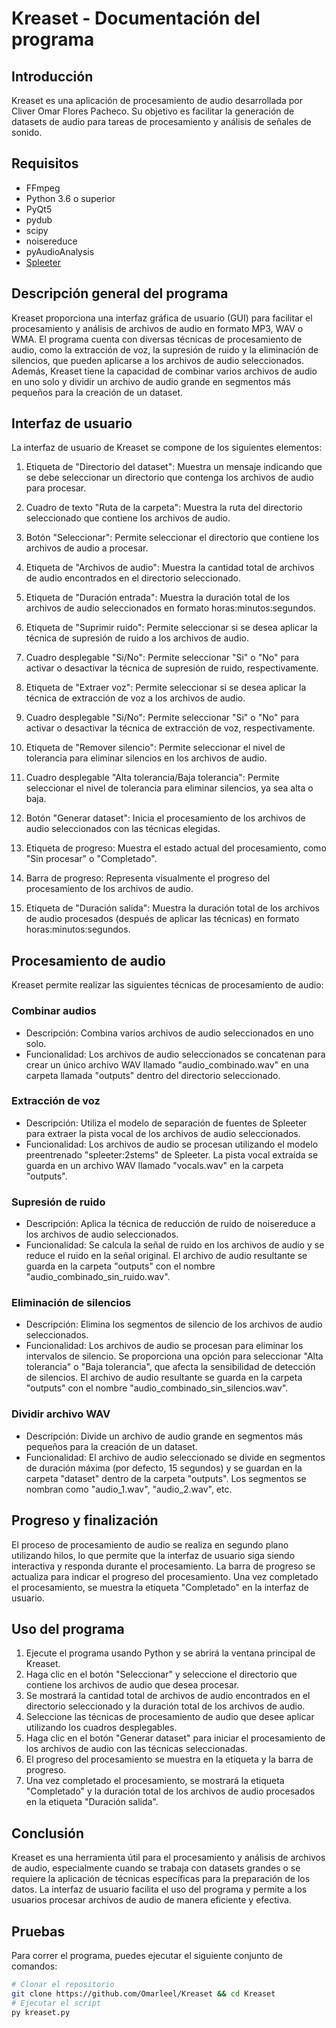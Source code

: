# Kreaset - Documentación del programa

## Introducción
Kreaset es una aplicación de procesamiento de audio desarrollada por Cliver Omar Flores Pacheco. Su objetivo es facilitar la generación de datasets de audio para tareas de procesamiento y análisis de señales de sonido.

## Requisitos
- FFmpeg
- Python 3.6 o superior
- PyQt5
- pydub
- scipy
- noisereduce
- pyAudioAnalysis
- [Spleeter](https://github.com/deezer/spleeter)

## Descripción general del programa
Kreaset proporciona una interfaz gráfica de usuario (GUI) para facilitar el procesamiento y análisis de archivos de audio en formato MP3, WAV o WMA. El programa cuenta con diversas técnicas de procesamiento de audio, como la extracción de voz, la supresión de ruido y la eliminación de silencios, que pueden aplicarse a los archivos de audio seleccionados. Además, Kreaset tiene la capacidad de combinar varios archivos de audio en uno solo y dividir un archivo de audio grande en segmentos más pequeños para la creación de un dataset.

## Interfaz de usuario
La interfaz de usuario de Kreaset se compone de los siguientes elementos:

1. Etiqueta de "Directorio del dataset": Muestra un mensaje indicando que se debe seleccionar un directorio que contenga los archivos de audio para procesar.

2. Cuadro de texto "Ruta de la carpeta": Muestra la ruta del directorio seleccionado que contiene los archivos de audio.

3. Botón "Seleccionar": Permite seleccionar el directorio que contiene los archivos de audio a procesar.

4. Etiqueta de "Archivos de audio": Muestra la cantidad total de archivos de audio encontrados en el directorio seleccionado.

5. Etiqueta de "Duración entrada": Muestra la duración total de los archivos de audio seleccionados en formato horas:minutos:segundos.

6. Etiqueta de "Suprimir ruido": Permite seleccionar si se desea aplicar la técnica de supresión de ruido a los archivos de audio.

7. Cuadro desplegable "Si/No": Permite seleccionar "Si" o "No" para activar o desactivar la técnica de supresión de ruido, respectivamente.

8. Etiqueta de "Extraer voz": Permite seleccionar si se desea aplicar la técnica de extracción de voz a los archivos de audio.

9. Cuadro desplegable "Si/No": Permite seleccionar "Si" o "No" para activar o desactivar la técnica de extracción de voz, respectivamente.

10. Etiqueta de "Remover silencio": Permite seleccionar el nivel de tolerancia para eliminar silencios en los archivos de audio.

11. Cuadro desplegable "Alta tolerancia/Baja tolerancia": Permite seleccionar el nivel de tolerancia para eliminar silencios, ya sea alta o baja.

12. Botón "Generar dataset": Inicia el procesamiento de los archivos de audio seleccionados con las técnicas elegidas.

13. Etiqueta de progreso: Muestra el estado actual del procesamiento, como "Sin procesar" o "Completado".

14. Barra de progreso: Representa visualmente el progreso del procesamiento de los archivos de audio.

15. Etiqueta de "Duración salida": Muestra la duración total de los archivos de audio procesados (después de aplicar las técnicas) en formato horas:minutos:segundos.

## Procesamiento de audio
Kreaset permite realizar las siguientes técnicas de procesamiento de audio:

### Combinar audios
- Descripción: Combina varios archivos de audio seleccionados en uno solo.
- Funcionalidad: Los archivos de audio seleccionados se concatenan para crear un único archivo WAV llamado "audio_combinado.wav" en una carpeta llamada "outputs" dentro del directorio seleccionado.

### Extracción de voz
- Descripción: Utiliza el modelo de separación de fuentes de Spleeter para extraer la pista vocal de los archivos de audio seleccionados.
- Funcionalidad: Los archivos de audio se procesan utilizando el modelo preentrenado "spleeter:2stems" de Spleeter. La pista vocal extraída se guarda en un archivo WAV llamado "vocals.wav" en la carpeta "outputs".

### Supresión de ruido
- Descripción: Aplica la técnica de reducción de ruido de noisereduce a los archivos de audio seleccionados.
- Funcionalidad: Se calcula la señal de ruido en los archivos de audio y se reduce el ruido en la señal original. El archivo de audio resultante se guarda en la carpeta "outputs" con el nombre "audio_combinado_sin_ruido.wav".

### Eliminación de silencios
- Descripción: Elimina los segmentos de silencio de los archivos de audio seleccionados.
- Funcionalidad: Los archivos de audio se procesan para eliminar los intervalos de silencio. Se proporciona una opción para seleccionar "Alta tolerancia" o "Baja tolerancia", que afecta la sensibilidad de detección de silencios. El archivo de audio resultante se guarda en la carpeta "outputs" con el nombre "audio_combinado_sin_silencios.wav".

### Dividir archivo WAV
- Descripción: Divide un archivo de audio grande en segmentos más pequeños para la creación de un dataset.
- Funcionalidad: El archivo de audio seleccionado se divide en segmentos de duración máxima (por defecto, 15 segundos) y se guardan en la carpeta "dataset" dentro de la carpeta "outputs". Los segmentos se nombran como "audio_1.wav", "audio_2.wav", etc.

## Progreso y finalización
El proceso de procesamiento de audio se realiza en segundo plano utilizando hilos, lo que permite que la interfaz de usuario siga siendo interactiva y responda durante el procesamiento. La barra de progreso se actualiza para indicar el progreso del procesamiento. Una vez completado el procesamiento, se muestra la etiqueta "Completado" en la interfaz de usuario.

## Uso del programa
1. Ejecute el programa usando Python y se abrirá la ventana principal de Kreaset.
2. Haga clic en el botón "Seleccionar" y seleccione el directorio que contiene los archivos de audio que desea procesar.
3. Se mostrará la cantidad total de archivos de audio encontrados en el directorio seleccionado y la duración total de los archivos de audio.
4. Seleccione las técnicas de procesamiento de audio que desee aplicar utilizando los cuadros desplegables.
5. Haga clic en el botón "Generar dataset" para iniciar el procesamiento de los archivos de audio con las técnicas seleccionadas.
6. El progreso del procesamiento se muestra en la etiqueta y la barra de progreso.
7. Una vez completado el procesamiento, se mostrará la etiqueta "Completado" y la duración total de los archivos de audio procesados en la etiqueta "Duración salida".

## Conclusión
Kreaset es una herramienta útil para el procesamiento y análisis de archivos de audio, especialmente cuando se trabaja con datasets grandes o se requiere la aplicación de técnicas específicas para la preparación de los datos. La interfaz de usuario facilita el uso del programa y permite a los usuarios procesar archivos de audio de manera eficiente y efectiva.

## Pruebas
Para correr el programa, puedes ejecutar el siguiente conjunto de comandos:
```bash
# Clonar el repositorio
git clone https://github.com/Omarleel/Kreaset && cd Kreaset
# Ejecutar el script
py kreaset.py

